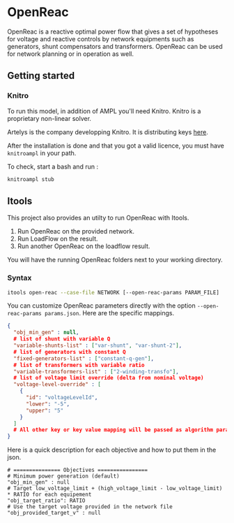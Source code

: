 # OpenReac
OpenReac is a reactive optimal power flow that gives a set of hypotheses for voltage and reactive controls by network equipments such as generators, shunt compensators and transformers. OpenReac can be used for network planning or in operation as well.

## Getting started
### Knitro
To run this model, in addition of AMPL you'll need Knitro. Knitro is a proprietary non-linear solver.

Artelys is the company developping Knitro. It is distributing keys [here](https://www.artelys.com/solvers/knitro/).

After the installation is done and that you got a valid licence, you must have `knitroampl` in your path.

To check, start a bash and run :
```bash
knitroampl stub
```
## Itools
This project also provides an utilty to run OpenReac with Itools.

1. Run OpenReac on the provided network.
2. Run LoadFlow on the result.
3. Run another OpenReac on the loadflow result.

You will have the running OpenReac folders next to your working directory.

### Syntax

```` bash
itools open-reac --case-file NETWORK [--open-reac-params PARAM_FILE]
````

You can customize OpenReac parameters directly with the option `--open-reac-params params.json`.
Here are the specific mappings.
``` json
{
  "obj_min_gen" : null,
  # list of shunt with variable Q
  "variable-shunts-list" : ["var-shunt", "var-shunt-2"],
  # list of generators with constant Q
  "fixed-generators-list" : ["constant-q-gen"],
  # list of transformers with variable ratio
  "variable-transformers-list" : ["2-winding-transfo"],
  # list of voltage limit override (delta from nominal voltage)
  "voltage-level-override" : [
    {
      "id": "voltageLevelId",
      "lower": "-5",
      "upper": "5"
    }
  ]
  # All other key or key value mapping will be passed as algorithm parameters
}
```
Here is a quick description for each objective and how to put them in the json.
```
# =============== Objectives ================
# Minimum power generation (default)
"obj_min_gen" : null
# Target low_voltage_limit + (high_voltage_limit - low_voltage_limit) * RATIO for each equipement
"obj_target_ratio": RATIO
# Use the target voltage provided in the network file
"obj_provided_target_v" : null
```
